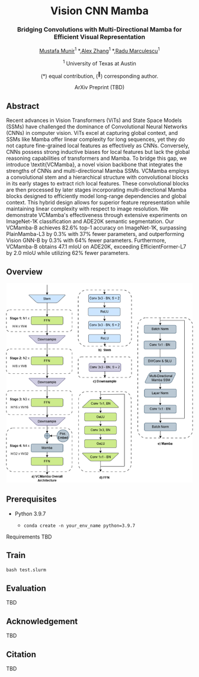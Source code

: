 <div align="center">
<h1>Vision CNN Mamba </h1>
<h3>Bridging Convolutions with Multi-Directional Mamba for Efficient
Visual Representation</h3>

[Mustafa Munir](https://github.com/mmunir127)<sup>1</sup> \*,[Alex Zhang](https://github.com/Wertyuui345)<sup>1</sup> \*,[Radu Marculescu](https://scholar.google.com/citations?user=ZCmYP5cAAAAJ&hl=en)<sup>1</sup>

<sup>1</sup>  University of Texas at Austin

(\*) equal contribution, (<sup>:email:</sup>) corresponding author.

ArXiv Preprint (TBD)


</div>


## Abstract
Recent advances in Vision Transformers (ViTs) and State Space Models (SSMs) have challenged the dominance of Convolutional Neural Networks (CNNs) in computer vision. ViTs excel at capturing global context, and SSMs like Mamba offer linear complexity for long sequences, yet they do not capture fine-grained local features as effectively as CNNs. Conversely, CNNs possess strong inductive biases for local features but lack the global reasoning capabilities of transformers and Mamba. To bridge this gap, we introduce \textit{VCMamba}, a novel vision backbone that integrates the strengths of CNNs and multi-directional Mamba SSMs. VCMamba employs a convolutional stem and a hierarchical structure with convolutional blocks in its early stages to extract rich local features. These convolutional blocks are then processed by later stages incorporating multi-directional Mamba blocks designed to efficiently model long-range dependencies and global context. This hybrid design allows for superior feature representation while maintaining linear complexity with respect to image resolution. We demonstrate VCMamba's effectiveness through extensive experiments on ImageNet-1K classification and ADE20K semantic segmentation. Our VCMamba-B achieves 82.6\% top-1 accuracy on ImageNet-1K, surpassing PlainMamba-L3 by 0.3\% with 37\% fewer parameters, and outperforming Vision GNN-B by 0.3\% with 64\% fewer parameters. Furthermore, VCMamba-B obtains 47.1 mIoU on ADE20K, exceeding EfficientFormer-L7 by 2.0 mIoU while utilizing 62\% fewer parameters.

## Overview
<div align="center">
<img src="assets/Hybrid VMamba.png" />
</div>

## Prerequisites

- Python 3.9.7

  - `conda create -n your_env_name python=3.9.7`

Requirements TBD
  
  
## Train 

`bash test.slurm`

## Evaluation

TBD


## Acknowledgement

TBD


## Citation

TBD
